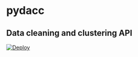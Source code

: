 # pydacc
## Data cleaning and clustering API

[![Deploy](https://button.deta.dev/1/svg)](https://go.deta.dev/deploy?repo=https://github.com/batmanscode/pydacc)

